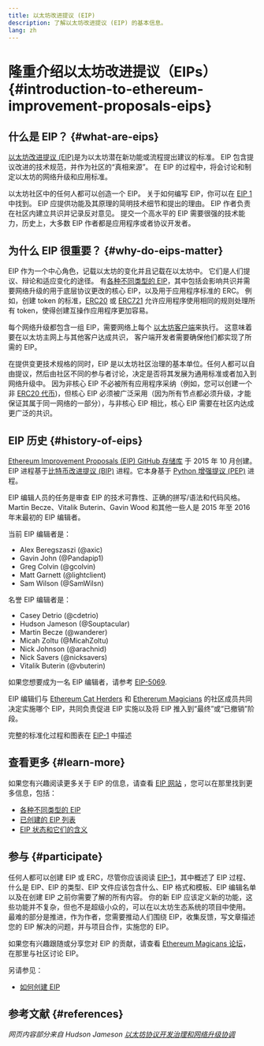 ```yaml
---
title: 以太坊改进提议 (EIP)
description: 了解以太坊改进提议 (EIP) 的基本信息。
lang: zh
---
```


# 隆重介绍以太坊改进提议（EIPs） {#introduction-to-ethereum-improvement-proposals-eips}

## 什么是 EIP？ {#what-are-eips}

[以太坊改进提议 (EIP)](https://eips.ethereum.org/)是为以太坊潜在新功能或流程提出建议的标准。 EIP 包含提议改进的技术规范，并作为社区的“真相来源”。 在 EIP 的过程中，将会讨论和制定以太坊的网络升级和应用标准。

以太坊社区中的任何人都可以创造一个 EIP。 关于如何编写 EIP，你可以在 [EIP 1](https://eips.ethereum.org/EIPS/eip-1) 中找到。 EIP 应提供功能及其原理的简明技术细节和提出的理由。 EIP 作者负责在社区内建立共识并记录反对意见。 提交一个高水平的 EIP 需要很强的技术能力，历史上，大多数 EIP 作者都是应用程序或者协议开发者。

## 为什么 EIP 很重要？ {#why-do-eips-matter}

EIP 作为一个中心角色，记载以太坊的变化并且记载在以太坊中。 它们是人们提议、辩论和适应变化的途径。 有[各种不同类型的 EIP](https://github.com/ethereum/EIPs/blob/master/EIPS/eip-1.md#eip-types)，其中包括会影响共识并需要网络升级的用于底层协议更改的核心 EIP，以及用于应用程序标准的 ERC。 例如，创建 token 的标准，[ERC20](https://eips.ethereum.org/EIPS/eip-20) 或 [ERC721](https://eips.ethereum.org/EIPS/eip-721) 允许应用程序使用相同的规则处理所有 token，使得创建互操作应用程序更加容易。

每个网络升级都包含一组 EIP，需要网络上每个 [以太坊客户端](/learn/#clients-and-nodes)来执行。 这意味着要在以太坊主网上与其他客户达成共识， 客户端开发者需要确保他们都实现了所需的 EIP。

在提供变更技术规格的同时，EIP 是以太坊社区治理的基本单位。任何人都可以自由提议，然后由社区不同的参与者讨论，决定是否将其发展为通用标准或者加入到网络升级中。 因为非核心 EIP 不必被所有应用程序采纳（例如，您可以创建一个非 [ERC20 代币](https://eips.ethereum.org/EIPS/eip-20))，但核心 EIP 必须被广泛采用（因为所有节点都必须升级，才能保证其属于同一网络的一部分），与非核心 EIP 相比，核心 EIP 需要在社区内达成更广泛的共识。

## EIP 历史 {#history-of-eips}

[Ethereum Improvement Proposals (EIP) GitHub 存储库](https://github.com/ethereum/EIPs) 于 2015 年 10 月创建。 EIP 进程基于[比特币改进提议 (BIP)](https://github.com/bitcoin/bips) 进程。它本身基于 [Python 增强提议 (PEP)](https://www.python.org/dev/peps/) 进程。

EIP 编辑人员的任务是审查 EIP 的技术可靠性、正确的拼写/语法和代码风格。 Martin Becze、Vitalik Buterin、Gavin Wood 和其他一些人是 2015 年至 2016 年末最初的 EIP 编辑者。

当前 EIP 编辑者是：

- Alex Beregszaszi (@axic)
- Gavin John (@Pandapip1)
- Greg Colvin (@gcolvin)
- Matt Garnett (@lightclient)
- Sam Wilson (@SamWilsn)

名誉 EIP 编辑者是：

- Casey Detrio (@cdetrio)
- Hudson Jameson (@Souptacular)
- Martin Becze (@wanderer)
- Micah Zoltu (@MicahZoltu)
- Nick Johnson (@arachnid)
- Nick Savers (@nicksavers)
- Vitalik Buterin (@vbuterin)

如果您想要成为一名 EIP 编辑者，请参考 [EIP-5069](https://eips.ethereum.org/EIPS/eip-5069).

EIP 编辑们与 [Ethereum Cat Herders](https://ethereumcatherders.com/) 和 [Ethererum Magicians](https://ethereum-magicians.org/) 的社区成员共同决定实施哪个 EIP，共同负责促进 EIP 实施以及将 EIP 推入到“最终”或“已撤销”阶段。

完整的标准化过程和图表在 [EIP-1](https://eips.ethereum.org/EIPS/eip-1) 中描述

## 查看更多 {#learn-more}

如果您有兴趣阅读更多关于 EIP 的信息，请查看 [EIP 网站](https://eips.ethereum.org/) ，您可以在那里找到更多信息，包括：

- [各种不同类型的 EIP](https://eips.ethereum.org/)
- [已创建的 EIP 列表](https://eips.ethereum.org/all)
- [EIP 状态和它们的含义](https://eips.ethereum.org/)

## 参与 {#participate}

任何人都可以创建 EIP 或 ERC，尽管你应该阅读 [EIP-1](https://eips.ethereum.org/EIPS/eip-1)，其中概述了 EIP 过程、什么是 EIP、EIP 的类型、EIP 文件应该包含什么、EIP 格式和模板、EIP 编辑名单以及在创建 EIP 之前你需要了解的所有内容。 你的新 EIP 应该定义新的功能，这些功能并不复杂，但也不是超级小众的，可以在以太坊生态系统的项目中使用。 最难的部分是推进，作为作者，您需要推动人们围绕 EIP，收集反馈，写文章描述您的 EIP 解决的问题，并与项目合作，实施您的 EIP。

如果您有兴趣跟随或分享您对 EIP 的贡献，请查看 [Ethereum Magicans 论坛](https://ethereum-magicians.org/)，在那里与社区讨论 EIP。

另请参见：

- [如何创建 EIP](https://eips.ethereum.org/EIPS/eip-1)

## 参考文献 {#references}

<cite class="citation">

网页内容部分来自 Hudson Jameson [以太坊协议开发治理和网络升级协调](https://hudsonjameson.com/2020-03-23-thero-protocol-development-governance-and-network-upde-coordination/)

</cite>
